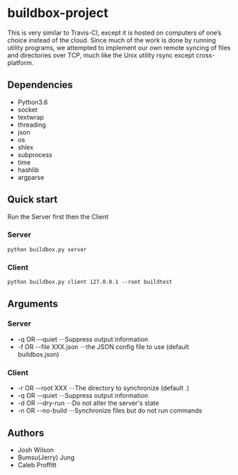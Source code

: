 # buildbox-project
This is very similar to Travis-CI, except it is hosted on computers of one’s choice instead of the cloud. 
Since much of the work is done by running utility programs, we attempted to implement our own remote syncing of files and directories over TCP, much like the Unix utility rsync except cross-platform.

## Dependencies
* Python3.6
* socket
* textwrap
* threading
* json
* os
* shlex
* subprocess
* time
* hashlib
* argparse

## Quick start
Run the Server first then the Client

### Server
```
python buildbox.py server
```

### Client
```
python buildbox.py client 127.0.0.1 --root buildtest
```

## Arguments
### Server
* -q OR --quiet
⋅⋅⋅Suppress output information
* -f OR --file XXX.json
⋅⋅⋅the JSON config file to use (default buildbox.json)

### Client
* -r OR --root XXX
⋅⋅⋅The directory to synchronize (default .)
* -q OR --quiet
⋅⋅⋅Suppress output information
* -d OR --dry-run
⋅⋅⋅Do not alter the server's state
* -n OR --no-build
⋅⋅⋅Synchronize files but do not run commands

## Authors
* Josh Wilson
* Bumsu(Jerry) Jung
* Caleb Proffitt

